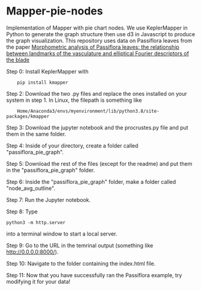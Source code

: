 # Mapper-pie-nodes
Implementation of Mapper with pie chart nodes. We use KeplerMapper in Python to generate the graph structure then use d3 in Javascript to produce the graph visualization. This repository uses data on Passiflora leaves from the paper [Morphometric analysis of Passiflora leaves: the relationship between landmarks of the vasculature and elliptical Fourier descriptors of the blade](https://academic.oup.com/gigascience/article/6/1/giw008/2865207?login=true#supplementary-data)

Step 0: Install KeplerMapper with

        pip install kmapper
        
Step 2: Download the two .py files and replace the ones installed on your system in step 1. In Linux, the filepath is something like

        Home/Anaconda3/envs/myenvironment/lib/python3.8/site-packages/kmapper
        
Step 3: Download the jupyter notebook and the procrustes.py file and put them in the same folder.

Step 4: Inside of your directory, create a folder called "passiflora_pie_graph".

Step 5: Download the rest of the files (except for the readme) and put them in the "passiflora_pie_graph" folder.

Step 6: Inside the "passiflora_pie_graph" folder, make a folder called "node_avg_outline".

Step 7: Run the Jupyter notebook.

Step 8: Type 

    python3 -m http.server 
    
into a terminal window to start a local server.

Step 9: Go to the URL in the temrinal output (something like http://0.0.0.0:8000/).

Step 10: Navigate to the folder containing the index.html file.

Step 11: Now that you have successfully ran the Passiflora example, try modifying it for your data!
